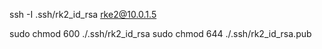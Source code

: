 ssh -I .ssh/rk2_id_rsa rke2@10.0.1.5

sudo chmod 600 ./.ssh/rk2_id_rsa
sudo chmod 644 ./.ssh/rk2_id_rsa.pub
